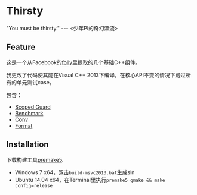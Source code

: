 # Thirsty

"You must be thirsty."  --- &lt;少年PI的奇幻漂流> 


## Feature

这是一个从Facebook的[folly](https://github.com/facebook/folly)里提取的几个基础C++组件。

我更改了代码使其能在Visual C++ 2013下编译，在核心API不变的情况下跑过所有的单元测试case。


包含：
* [Scoped Guard](http://en.wikibooks.org/wiki/More_C%2B%2B_Idioms/Scope_Guard)
* [Benchmark](https://github.com/facebook/folly/blob/master/folly/docs/Benchmark.md)
* [Conv](https://github.com/facebook/folly/blob/master/folly/docs/Conv.md)
* [Format](https://github.com/facebook/folly/blob/master/folly/docs/Format.md)


## Installation

下载构建工具[premake5](http://premake.github.io/download.html).

* Windows 7 x64，双击`build-msvc2013.bat`生成sln
* Ubuntu 14.04 x64，在Terminal里执行`premake5 gmake && make config=release`
